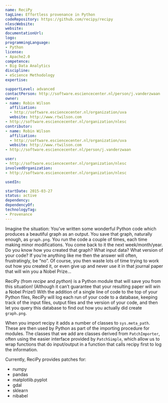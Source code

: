 ```yaml
---
name: ReciPy
tagLine: Effortless provenance in Python
codeRepository: https://github.com/recipy/recipy
nlescWebsite:
website:
documentationUrl:
logo:
programmingLanguage:
- Python
license:
- Apache2.0
competence:
- Big Data Analytics
discipline:
- eScience Methodology
expertise:

supportLevel: advanced
contactPerson: http://software.esciencecenter.nl/person/j.vanderzwaan
owner:
- name: Robin Wilson
  affiliation:
  - http://software.esciencecenter.nl/organization/uva
  website: http://www.rtwilson.com
- http://software.esciencecenter.nl/organization/nlesc
contributor:
- name: Robin Wilson
  affiliation:
  - http://software.esciencecenter.nl/organization/uva
  website: http://www.rtwilson.com
- http://software.esciencecenter.nl/person/j.vanderzwaan

user:
- http://software.esciencecenter.nl/organization/nlesc
involvedOrganization:
- http://software.esciencecenter.nl/organization/nlesc

usedIn:

startDate: 2015-03-27
status: active
dependency:
dependencyOf:
technologyTag:
- Provenance
---
```

Imagine the situation: You’ve written some wonderful Python code which produces a beautiful graph as an output. You save that graph, naturally enough, as `graph.png`. You run the code a couple of times, each time making minor modifications. You come back to it the next week/month/year. Do you know how you created that graph? What input data? What version of your code? If you’re anything like me then the answer will often, frustratingly, be “no”. Of course, you then waste lots of time trying to work out how you created it, or even give up and never use it in that journal paper that will win you a Nobel Prize…

ReciPy (from *recipe* and *python*) is a Python module that will save you from this situation! (Although it can’t guarantee that your resulting paper will win a Nobel Prize!) With the addition of a single line of code to the top of your Python files, ReciPy will log each run of your code to a database, keeping track of the input files, output files and the version of your code, and then let you query this database to find out how you actually did create `graph.png`.

When you import recipy it adds a number of classes to `sys.meta_path`. These are then used by Python as part of the importing procedure for modules. The classes that we add are classes derived from `PatchImporter`, often using the easier interface provided by `PatchSimple`, which allow us to wrap functions that do input/output in a function that calls recipy first to log the information.

Currently, ReciPy provides patches for:

* numpy
* pandas
* matplotlib.pyplot
* gdal
* sklearn
* nibabel
